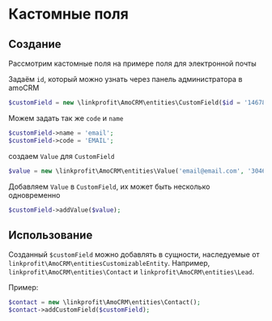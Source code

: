 # Кастомные поля

## Создание
Рассмотрим кастомные поля на примере поля для электронной почты

Задаём `id`, который можно узнать через панель администратора в amoCRM
```php
$customField = new \linkprofit\AmoCRM\entities\CustomField($id = '146785');
```
Можем задать так же `code` и `name`
```php
$customField->name = 'email';
$customField->code = 'EMAIL';
```
создаем `Value` для `CustomField`
```php
$value = new \linkprofit\AmoCRM\entities\Value('email@email.com', '304683');
```
Добавляем `Value` в `CustomField`, их может быть несколько одновременно
```php
$customField->addValue($value);
```

## Использование

Созданный `$customField` можно добавлять в сущности, наследуемые от `linkprofit\AmoCRM\entitiesCustomizableEntity`.
Например, `linkprofit\AmoCRM\entities\Contact` и `linkprofit\AmoCRM\entities\Lead`.

Пример:

```php
$contact = new \linkprofit\AmoCRM\entities\Contact();
$contact->addCustomField($customField);
```